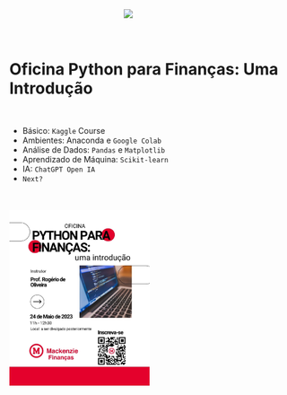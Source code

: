 <img src="http://meusite.mackenzie.br/rogerio/mackenzie_logo/UPM.2_horizontal_vermelho.jpg" width=300, align="right"> 

<br>
<br>
<br>

# Oficina Python para Finanças: Uma Introdução

<br>

* Básico: `Kaggle` Course
* Ambientes: Anaconda e `Google Colab`
* Análise de Dados: `Pandas` e `Matplotlib`
* Aprendizado de Máquina: `Scikit-learn`
* IA: `ChatGPT Open IA`
* `Next?`

<br>
<br>


<img src="https://github.com/Rogerio-mack/Oficina_Python_para_Financas/blob/main/figs/chamada.jpeg?raw=true" width=250, align="left"> 

